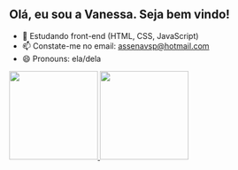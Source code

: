 ## Olá, eu sou a Vanessa. Seja bem vindo!

- 🌱 Estudando front-end (HTML, CSS, JavaScript)
- 📫 Constate-me no email: assenavsp@hotmail.com
- 😄 Pronouns: ela/dela

<div>
  <a href="https://github.com/VanessaGomesdeOliveira">
  <img height="160em" src="https://github-readme-stats.vercel.app/api?username=VanessaGomesdeOliveira&show_icons=true&theme=buefy&include_all_commits=true&count_private=true"/>
  <img height="160em" src="https://github-readme-stats.vercel.app/api/top-langs/?username=VanessaGomesdeOliveira&layout=compact&langs_count=7&theme=buefy"/>
</div>

  
